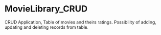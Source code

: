# MovieLibrary_CRUD
CRUD Application, Table of movies and theirs ratings. Possibility of adding, updating and deleting records from table. 
